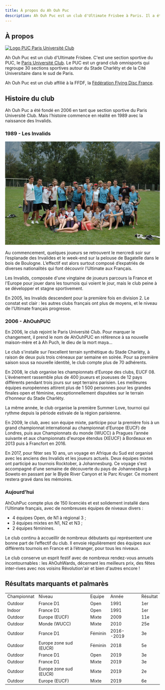 ```yaml
---
title: À propos du Ah Ouh Puc
description: Ah Ouh Puc est un club d'Ultimate Frisbee à Paris. Il a été fondé en 2006 en prenant la suite d'un club qui existait depuis 1989, les Invalids.
---
```


## À propos

<a href="http://www.puc.paris/" target="_blank">![Logo PUC Paris Université Club](logo-puc-paris-université-club.jpg)</a>

Ah Ouh Puc est un club d'Ultimate Frisbee. C'est une section sportive du PUC,
le <a href="http://www.puc.paris/" target="_blank">Paris Université Club</a>.
Le PUC est un grand club omnisports qui regroupe 30 sections sportives autour du
Stade Charléty et de la Cité Universitaire dans le sud de Paris.

Ah Ouh Puc est un club affilié à la FFDF, la <a href="https://www.ffdf.fr/" target="_blank">Fédération Flying Disc France</a>.

## Histoire du club

Ah Ouh Puc a été fondé en 2006 en tant que section sportive du Paris Université
Club. Mais l’histoire commence en réalité en 1989 avec la naissance des
Invalids.


### 1989 - Les Invalids

![Ah Ouh Puc Invalides 2006](ah-ouh-puc-invalides-2006.jpg)

Au commencement, quelques joueurs se retrouvent le mercredi soir sur
l’esplanade des Invalides et le week-end sur la pelouse de Bagatelle dans le
bois de Boulogne. L’effectif est alors surtout composé d’expatriés de diverses
nationalités qui font découvrir l’Ultimate aux Français.

Les Invalids, composée d'une vingtaine de joueurs parcours la France et
l'Europe pour jouer dans les tournois qui voient le jour, mais le club peine à
se développer et stagne sportivement.

En 2005, les Invalids descendent pour la première fois en division 2. Le
constat est clair : les autres clubs français ont plus de moyens, et le niveau
de l’Ultimate français progresse.

### 2006 - AhOuhPUC

En 2006, le club rejoint le Paris Université Club. Pour marquer le changement,
il prend le nom de AhOuhPUC en référence à sa nouvelle maison-mère et à Ah
Puch, le dieu de la mort maya…

Le club s'installe sur l’excellent terrain synthétique du Stade Charléty, à
raison de deux puis trois créneaux par semaine en soirée. Pour sa première
saison sous sa nouvelle identité, le club compte plus de 70 adhérents.

En 2008, le club organise les championnats d’Europe des clubs, EUCF 08.
L’événement rassemble plus de 400 joueurs et joueuses de 12 pays différents
pendant trois jours sur sept terrains parisien. Les meilleures équipes
européennes attirent plus de 1 500 personnes pour les grandes finales open et
féminine, exceptionnellement disputées sur le terrain d’honneur du Stade
Charléty.

La même année, le club organise la première Summer Love, tournoi qui rythme
depuis la période estivale de la région parisienne.

En 2009, le club, avec son équipe mixte, participe pour la première fois à un
grand championnat international au championnat d’Europe (EUCF) de Londres, puis
aux Championnats du monde (WUCC) à Pragues l’année suivante et aux championnats
d'europe étendus (XEUCF) à Bordeaux en 2013 puis à Francfort en 2016.

En 2017, pour fêter ses 10 ans, un voyage en Afrique du Sud est organisé avec
les anciens des Invalids et les joueurs actuels. Deux équipes mixtes ont
participé au tournois Rocktober, à Johannesburg. Ce voyage s'est accompagné
d'une semaine de découverte du pays de Johannesburg à Soweto en passant par le
Blyde River Canyon et le Parc Kruger. Ce moment restera gravé dans les
mémoires.


### Aujourd’hui

AhOuhPuc compte plus de 150 licenciés et est solidement installé
dans l’Ultimate français, avec de nombreuses équipes de niveaux divers :
* 4 équipes Open, de N1 à régional 3 ;
* 3 équipes mixtes en N1, N2 et N3 ;
* 2 équipes féminines.

Le club continu à accueillir de nombreux débutants qui représentent une bonne
part de l’effectif du club. Il envoie régulièrement des équipes aux différents
tournois en France et à l’étranger, pour tous les niveaux.

Le club conserve un esprit festif avec de nombreux rendez-vous annuels
incontournables : les AhOuhWards, décernant les meilleurs prix, des fêtes
inter-rives avec nos voisins Révolution'air et bien d'autres encore !


## Résultats marquants et palmarès

<table>
<tr><td>Championnat</td><td>Niveau</td><td>Equipe</td><td>Année</td><td>Résultat</td></tr>
<tr><td>Outdoor</td><td>France D1</td><td>Open</td><td>1991</td><td>1er</td></tr>
<tr><td>Indoor</td><td>France D1</td><td>Open</td><td>1991</td><td>1er</td></tr>
<tr><td>Outdoor</td><td>Europe (EUCF)</td><td>Mixte</td><td>2009</td><td>11e</td></tr>
<tr><td>Outdoor</td><td>Monde (WUCC)</td><td>Mixte</td><td>2010</td><td>25e</td></tr>
<tr><td>Outdoor</td><td>France D1</td><td>Féminin</td><td>2016--2019</td><td>3e</td></tr>
<tr><td>Outdoor</td><td>Europe zone sud (EUCR)</td><td>Féminin</td><td>2018</td><td>5e</td></tr>
<tr><td>Outdoor</td><td>France D1</td><td>Open</td><td>2019</td><td>3e</td></tr>
<tr><td>Outdoor</td><td>France D1</td><td>Mixte</td><td>2019</td><td>3e</td></tr>
<tr><td>Outdoor</td><td>Europe zone sud (EUCR)</td><td>Mixte</td><td>2019</td><td>2e</td></tr>
<tr><td>Outdoor</td><td>Europe (EUCF)</td><td>Mixte</td><td>2019</td><td>6e</td></tr>
</table>
